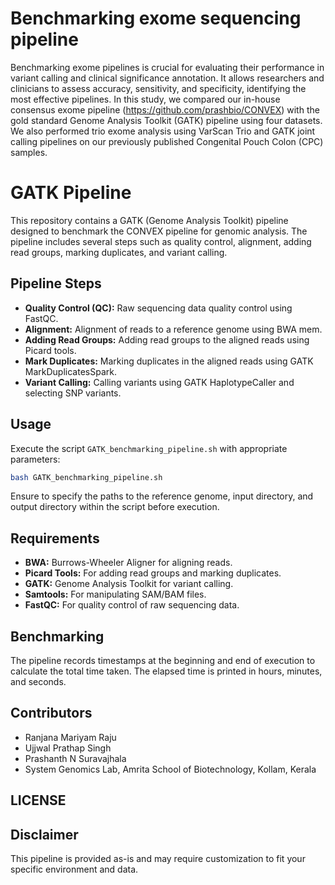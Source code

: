# Benchmarking exome sequencing pipeline

Benchmarking exome pipelines is crucial for evaluating their performance in variant calling and clinical significance annotation. It allows researchers and clinicians to assess accuracy, sensitivity, and specificity, identifying the most effective pipelines. In this study, we compared our in-house consensus exome pipeline (https://github.com/prashbio/CONVEX) with the gold standard Genome Analysis Toolkit (GATK) pipeline using four datasets.  We also performed trio exome analysis using VarScan Trio and GATK joint calling pipelines on our previously published Congenital Pouch Colon (CPC) samples.

# GATK Pipeline
This repository contains a GATK (Genome Analysis Toolkit) pipeline designed to benchmark the CONVEX pipeline for genomic analysis. The pipeline includes several steps such as quality control, alignment, adding read groups, marking duplicates, and variant calling.

## Pipeline Steps

- **Quality Control (QC):** Raw sequencing data quality control using FastQC.
- **Alignment:** Alignment of reads to a reference genome using BWA mem.
- **Adding Read Groups:** Adding read groups to the aligned reads using Picard tools.
- **Mark Duplicates:** Marking duplicates in the aligned reads using GATK MarkDuplicatesSpark.
- **Variant Calling:** Calling variants using GATK HaplotypeCaller and selecting SNP variants.

## Usage

Execute the script `GATK_benchmarking_pipeline.sh` with appropriate parameters:

```bash
bash GATK_benchmarking_pipeline.sh
```

Ensure to specify the paths to the reference genome, input directory, and output directory within the script before execution.

## Requirements
- **BWA:** Burrows-Wheeler Aligner for aligning reads.
- **Picard Tools:** For adding read groups and marking duplicates.
- **GATK:** Genome Analysis Toolkit for variant calling.
- **Samtools:** For manipulating SAM/BAM files.
- **FastQC:** For quality control of raw sequencing data.

## Benchmarking
The pipeline records timestamps at the beginning and end of execution to calculate the total time taken. The elapsed time is printed in hours, minutes, and seconds.

## Contributors

- Ranjana Mariyam Raju
- Ujjwal Prathap Singh
- Prashanth N Suravajhala
- System Genomics Lab, Amrita School of Biotechnology, Kollam, Kerala

## LICENSE


## Disclaimer
This pipeline is provided as-is and may require customization to fit your specific environment and data. 
